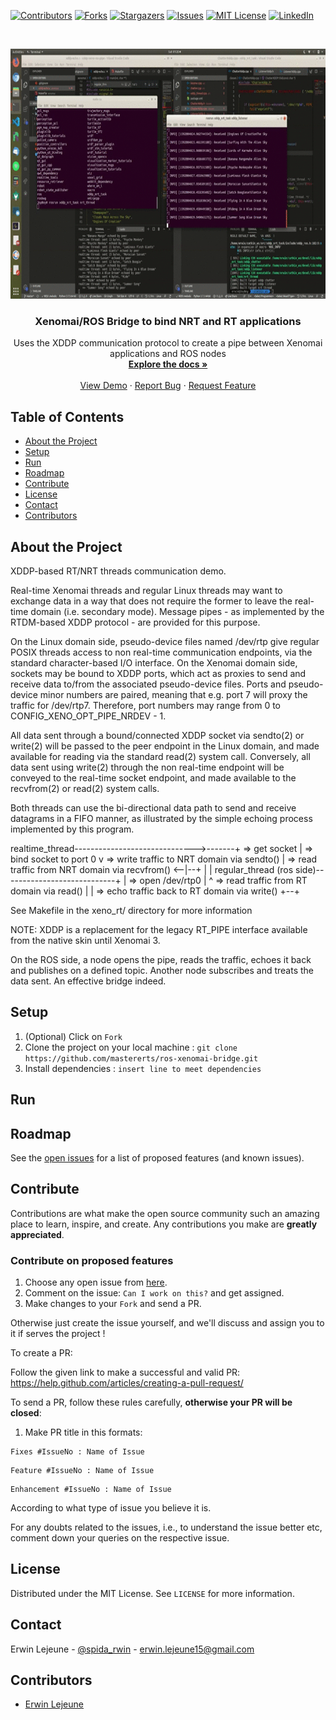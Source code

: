 [![Contributors][contributors-shield]][contributors-url]
[![Forks][forks-shield]][forks-url]
[![Stargazers][stars-shield]][stars-url]
[![Issues][issues-shield]][issues-url]
[![MIT License][license-shield]][license-url]
[![LinkedIn][linkedin-shield]][linkedin-url]

<br />
<p align="center">
    <!--- relative path means image/image.png instead of https://etc... -->
    <img src="img/img.gif" alt="Logo" width="700" height="400">                           
</a>

  <h3 align="center">Xenomai/ROS Bridge to bind NRT and RT applications</h3>

  <p align="center">
    Uses the XDDP communication protocol to create a pipe between Xenomai applications and ROS nodes
    <br />
    <a href="https://github.com/mastererts/ros-xenomai-bridge/readme.md"><strong>Explore the docs »</strong></a>
    <br />
    <br />
    <a href="https://github.com/mastererts/ros-xenomai-bridge">View Demo</a>
    ·
    <a href="https://github.com/mastererts/ros-xenomai-bridge/issues">Report Bug</a>
    ·
    <a href="https://github.com/mastererts/ros-xenomai-bridge/issues">Request Feature</a>
  </p>
</p>

## Table of Contents

* [About the Project](#about-the-project)
* [Setup](#setup)
* [Run](#run)
* [Roadmap](#roadmap)
* [Contribute](#contribute)
* [License](#license)
* [Contact](#contact)
* [Contributors](#contributors)

## About the Project

XDDP-based RT/NRT threads communication demo.

Real-time Xenomai threads and regular Linux threads may want to
exchange data in a way that does not require the former to leave
the real-time domain (i.e. secondary mode). Message pipes - as
implemented by the RTDM-based XDDP protocol - are provided for this
purpose.

On the Linux domain side, pseudo-device files named /dev/rtp<minor>
give regular POSIX threads access to non real-time communication
endpoints, via the standard character-based I/O interface. On the
Xenomai domain side, sockets may be bound to XDDP ports, which act
as proxies to send and receive data to/from the associated
pseudo-device files. Ports and pseudo-device minor numbers are
paired, meaning that e.g. port 7 will proxy the traffic for
/dev/rtp7. Therefore, port numbers may range from 0 to
CONFIG_XENO_OPT_PIPE_NRDEV - 1.

All data sent through a bound/connected XDDP socket via sendto(2) or
write(2) will be passed to the peer endpoint in the Linux domain,
and made available for reading via the standard read(2) system
call. Conversely, all data sent using write(2) through the non
real-time endpoint will be conveyed to the real-time socket
endpoint, and made available to the recvfrom(2) or read(2) system
calls.

Both threads can use the bi-directional data path to send and
receive datagrams in a FIFO manner, as illustrated by the simple
echoing process implemented by this program.

realtime_thread------------------------------>-------+
  =>  get socket                                     |
  =>  bind socket to port 0                          v
  =>  write traffic to NRT domain via sendto()       |
  =>  read traffic from NRT domain via recvfrom() <--|--+
                                                     |  |
regular_thread (ros side)----------------------------+  |
  =>  open /dev/rtp0                                 |  ^
  =>  read traffic from RT domain via read()         |  |
  =>  echo traffic back to RT domain via write()     +--+

See Makefile in the xeno_rt/ directory for more information

NOTE: XDDP is a replacement for the legacy RT_PIPE interface
available from the native skin until Xenomai 3.

On the ROS side, a node opens the pipe, reads the traffic, echoes it back and publishes on a defined topic. Another node subscribes and treats the data sent. An effective bridge indeed.

## Setup

1. (Optional) Click on `Fork`
2. Clone the project on your local machine : `git clone https://github.com/mastererts/ros-xenomai-bridge.git`
3. Install dependencies : `insert line to meet dependencies`

## Run

<!--- how to run your app ? -->

## Roadmap

See the [open issues](https://github.com/mastererts/ros-xenomai-bridge/issues) for a list of proposed features (and known issues).

## Contribute

Contributions are what make the open source community such an amazing place to learn, inspire, and create. Any contributions you make are **greatly appreciated**.

### Contribute on proposed features

1. Choose any open issue from [here](https://github.com/mastererts/ros-xenomai-bridge/issues). 
2. Comment on the issue: `Can I work on this?` and get assigned.
3. Make changes to your `Fork` and send a PR.

Otherwise just create the issue yourself, and we'll discuss and assign you to it if serves the project !

To create a PR:

Follow the given link to make a successful and valid PR: https://help.github.com/articles/creating-a-pull-request/

To send a PR, follow these rules carefully, **otherwise your PR will be closed**:

1. Make PR title in this formats: 
```
Fixes #IssueNo : Name of Issue
``` 
```
Feature #IssueNo : Name of Issue
```
```
Enhancement #IssueNo : Name of Issue
```

According to what type of issue you believe it is.

For any doubts related to the issues, i.e., to understand the issue better etc, comment down your queries on the respective issue.

## License

Distributed under the MIT License. See `LICENSE` for more information.

## Contact

Erwin Lejeune - [@spida_rwin](https://twitter.com/spida_rwin) - erwin.lejeune15@gmail.com

## Contributors

- [Erwin Lejeune](https://github.com/Guilyx)

[contributors-shield]: https://img.shields.io/github/contributors/mastererts/ros-xenomai-bridge.svg?style=flat-square
[contributors-url]: https://github.com/mastererts/ros-xenomai-bridge/graphs/contributors
[forks-shield]: https://img.shields.io/github/forks/mastererts/ros-xenomai-bridge.svg?style=flat-square
[forks-url]: https://github.com/mastererts/ros-xenomai-bridge/network/members
[stars-shield]: https://img.shields.io/github/stars/mastererts/ros-xenomai-bridge.svg?style=flat-square
[stars-url]: https://github.com/mastererts/ros-xenomai-bridge/stargazers
[issues-shield]: https://img.shields.io/github/issues/mastererts/ros-xenomai-bridge.svg?style=flat-square
[issues-url]: https://github.com/mastererts/ros-xenomai-bridge/issues
[license-shield]: https://img.shields.io/github/license/mastererts/ros-xenomai-bridge.svg?style=flat-square
[license-url]: https://github.com/mastererts/ros-xenomai-bridge/blob/master/LICENSE.md
[linkedin-shield]: https://img.shields.io/badge/-LinkedIn-black.svg?style=flat-square&logo=linkedin&colorB=555
[linkedin-url]: https://linkedin.com/in/erwinlejeune-lkn
